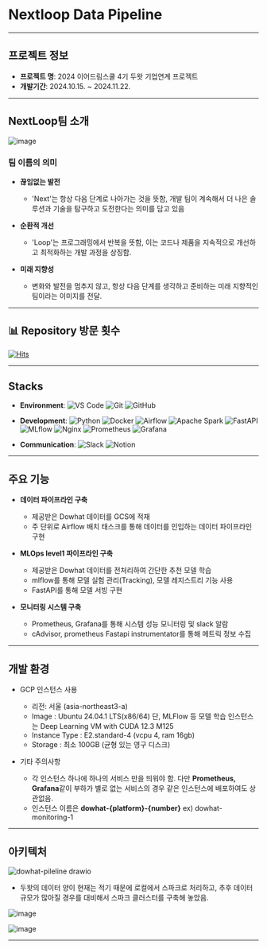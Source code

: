 # Nextloop Data Pipeline

---
## 프로젝트 정보 

- **프로젝트 명**: 2024 이어드림스쿨 4기 두왓 기업연계 프로젝트  
- **개발기간**: 2024.10.15. ~ 2024.11.22.
---
  
## NextLoop팀 소개 

![image](https://github.com/user-attachments/assets/734f6e3c-0487-4727-9635-38d13c266c37)


### 팀 이름의 의미
- **끊임없는 발전**  
   - 'Next'는 항상 다음 단계로 나아가는 것을 뜻함, 개발 팀이 계속해서 더 나은 솔루션과 기술을 탐구하고 도전한다는 의미를 담고 있음
     
- **순환적 개선**  
   - 'Loop'는 프로그래밍에서 반복을 뜻함, 이는 코드나 제품을 지속적으로 개선하고 최적화하는 개발 과정을 상징함.
     
- **미래 지향성**  
   - 변화와 발전을 멈추지 않고, 항상 다음 단계를 생각하고 준비하는 미래 지향적인 팀이라는 이미지를 전달.

---

## 📊 Repository 방문 횟수 

[![Hits](https://hits.seeyoufarm.com/api/count/incr/badge.svg?url=https%3A%2F%2Fgithub.com%2Fimella0707%2Ftest_20240411&count_bg=%2379C83D&title_bg=%23555555&icon=&icon_color=%23E7E7E7&title=hits&edge_flat=false)](https://hits.seeyoufarm.com)


---
## Stacks

- **Environment**: ![VS Code](https://img.shields.io/badge/Visual%20Studio%20Code-blue?logo=visual-studio-code&logoColor=white) ![Git](https://img.shields.io/badge/Git-orange?logo=git&logoColor=white) ![GitHub](https://img.shields.io/badge/GitHub-black?logo=github&logoColor=white)
- **Development**: ![Python](https://img.shields.io/badge/Python-3776AB?logo=python&logoColor=white) ![Docker](https://img.shields.io/badge/Docker-2496ED?logo=docker&logoColor=white) ![Airflow](https://img.shields.io/badge/Apache%20Airflow-017CEE?logo=apache-airflow&logoColor=white) ![Apache Spark](https://img.shields.io/badge/Apache%20Spark-E25A1C?logo=apache-spark&logoColor=white) ![FastAPI](https://img.shields.io/badge/FastAPI-009688?logo=fastapi&logoColor=white) ![MLflow](https://img.shields.io/badge/MLflow-0194E2?logo=mlflow&logoColor=white) ![Nginx](https://img.shields.io/badge/Nginx-009639?logo=nginx&logoColor=white) ![Prometheus](https://img.shields.io/badge/Prometheus-E6522C?logo=prometheus&logoColor=white) ![Grafana](https://img.shields.io/badge/Grafana-F46800?logo=grafana&logoColor=white)



- **Communication**: ![Slack](https://img.shields.io/badge/Slack-4A154B?logo=slack&logoColor=white) ![Notion](https://img.shields.io/badge/Notion-000000?logo=notion&logoColor=white)
 

---

## 주요 기능 

- **데이터 파이프라인 구축**
   - 제공받은 Dowhat 데이터를 GCS에 적재
   - 주 단위로 Airflow 배치 태스크를 통해 데이터를 인입하는 데이터 파이프라인 구현

- **MLOps level1 파이프라인 구축**
   - 제공받은 Dowhat 데이터를 전처리하여 간단한 추천 모델 학습
   - mlflow를 통해 모델 실험 관리(Tracking), 모델 레지스트리 기능 사용
   - FastAPI를 통해 모델 서빙 구현
 
- **모니터링 시스템 구축**
   - Prometheus, Grafana를 통해 시스템 성능 모니터링 및 slack 알람
   - cAdvisor, prometheus Fastapi instrumentator를 통해 메트릭 정보 수집
     

---
## 개발 환경 

- GCP 인스턴스 사용
  - 리전: 서울 (asia-northeast3-a) 
  - Image : Ubuntu 24.04.1 LTS(x86/64) 단, MLFlow 등 모델 학습 인스턴스는 Deep Learning VM with CUDA 12.3 M125
  - Instance Type :  E2.standard-4 (vcpu 4, ram 16gb)
  - Storage : 최소 100GB (균형 있는 영구 디스크)

- 기타 주의사항
  - 각 인스턴스 하나에 하나의 서비스 만을 띄워야 함. 
    다만 **Prometheus, Grafana**같이 부하가 별로 없는 서비스의 경우 같은 인스턴스에 배포하여도 상관없음.
  - 인스턴스 이름은 **dowhat-{platform}-{number}** 
    ex) dowhat-monitoring-1   



---


## 아키텍처


![dowhat-pileline drawio](https://github.com/user-attachments/assets/51e2365e-6fff-4f42-91b8-5bd35ccd61a1)

- 두왓의 데이터 양이 현재는 적기 때문에 로컬에서 스파크로 처리하고, 추후 데이터 규모가 많아질 경우를 대비해서 스파크 클러스터를 구축해 놓았음.




![image](https://github.com/user-attachments/assets/8da81757-4720-4548-bd5f-f1b66901de49)

![image](https://github.com/user-attachments/assets/15ea07f8-c0c0-4b92-95b2-355b674bc189)

---


